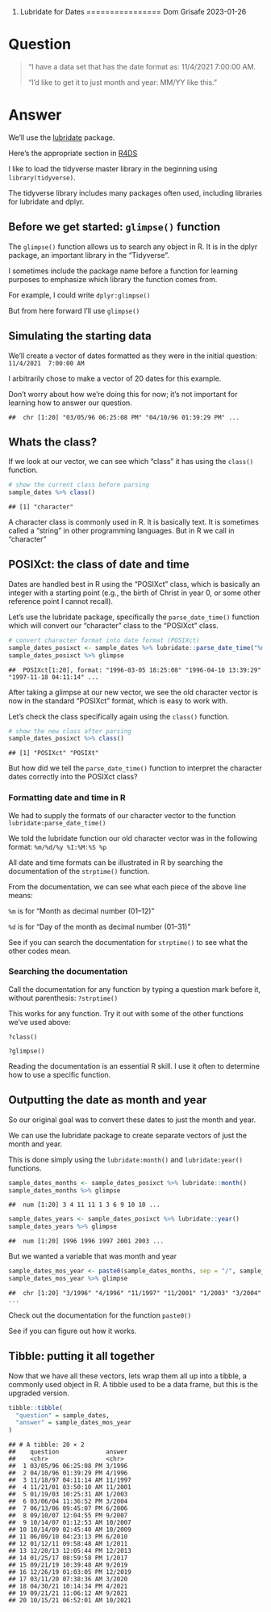1. Lubridate for Dates
================
Dom Grisafe
2023-01-26

# Question

> “I have a data set that has the date format as: 11/4/2021 7:00:00 AM.
>
> “I’d like to get it to just month and year: MM/YY like this.”

# Answer

We’ll use the
[lubridate](https://cran.r-project.org/web/packages/lubridate/index.html)
package.

Here’s the appropriate section in
[R4DS](https://bookdown.org/roy_schumacher/r4ds/dates-and-times.html)

I like to load the tidyverse master library in the beginning using
`library(tidyverse)`.

The tidyverse library includes many packages often used, including
libraries for lubridate and dplyr.

## Before we get started: `glimpse()` function

The `glimpse()` function allows us to search any object in R. It is in
the dplyr package, an important library in the “Tidyverse”.

I sometimes include the package name before a function for learning
purposes to emphasize which library the function comes from.

For example, I could write `dplyr:glimpse()`

But from here forward I’ll use `glimpse()`

## Simulating the starting data

We’ll create a vector of dates formatted as they were in the initial
question: `11/4/2021  7:00:00 AM`

I arbitrarily chose to make a vector of 20 dates for this example.

Don’t worry about how we’re doing this for now; it’s not important for
learning how to answer our question.

    ##  chr [1:20] "03/05/96 06:25:08 PM" "04/10/96 01:39:29 PM" ...

## Whats the class?

If we look at our vector, we can see which “class” it has using the
`class()` function.

``` r
# show the current class before parsing
sample_dates %>% class()
```

    ## [1] "character"

A character class is commonly used in R. It is basically text. It is
sometimes called a “string” in other programming languages. But in R we
call in “character”

## POSIXct: the class of date and time

Dates are handled best in R using the “POSIXct” class, which is
basically an integer with a starting point (e.g., the birth of Christ in
year 0, or some other reference point I cannot recall).

Let’s use the lubridate package, specifically the `parse_date_time()`
function which will convert our “character” class to the “POSIXct”
class.

``` r
# convert character format into date format (POSIXct)
sample_dates_posixct <- sample_dates %>% lubridate::parse_date_time("%m/%d/%y %I:%M:%S %p")
sample_dates_posixct %>% glimpse
```

    ##  POSIXct[1:20], format: "1996-03-05 18:25:08" "1996-04-10 13:39:29" "1997-11-18 04:11:14" ...

After taking a glimpse at our new vector, we see the old character
vector is now in the standard “POSIXct” format, which is easy to work
with.

Let’s check the class specifically again using the `class()` function.

``` r
# show the new class after parsing
sample_dates_posixct %>% class()
```

    ## [1] "POSIXct" "POSIXt"

But how did we tell the `parse_date_time()` function to interpret the
character dates correctly into the POSIXct class?

### Formatting date and time in R

We had to supply the formats of our character vector to the function
`lubridate:parse_date_time()`

We told the lubridate function our old character vector was in the
following format: `%m/%d/%y %I:%M:%S %p`

All date and time formats can be illustrated in R by searching the
documentation of the `strptime()` function.

From the documentation, we can see what each piece of the above line
means:

`%m` is for “Month as decimal number (01–12)”

`%d` is for “Day of the month as decimal number (01–31)”

See if you can search the documentation for `strptime()` to see what the
other codes mean.

### Searching the documentation

Call the documentation for any function by typing a question mark before
it, without parenthesis: `?strptime()`

This works for any function. Try it out with some of the other functions
we’ve used above:

`?class()`

`?glimpse()`

Reading the documentation is an essential R skill. I use it often to
determine how to use a specific function.

## Outputting the date as month and year

So our original goal was to convert these dates to just the month and
year.

We can use the lubridate package to create separate vectors of just the
month and year.

This is done simply using the `lubridate:month()` and `lubridate:year()`
functions.

``` r
sample_dates_months <- sample_dates_posixct %>% lubridate::month()
sample_dates_months %>% glimpse
```

    ##  num [1:20] 3 4 11 11 1 3 6 9 10 10 ...

``` r
sample_dates_years <- sample_dates_posixct %>% lubridate::year()
sample_dates_years %>% glimpse
```

    ##  num [1:20] 1996 1996 1997 2001 2003 ...

But we wanted a variable that was month and year

``` r
sample_dates_mos_year <- paste0(sample_dates_months, sep = "/", sample_dates_years)
sample_dates_mos_year %>% glimpse
```

    ##  chr [1:20] "3/1996" "4/1996" "11/1997" "11/2001" "1/2003" "3/2004" ...

Check out the documentation for the function `paste0()`

See if you can figure out how it works.

## Tibble: putting it all together

Now that we have all these vectors, lets wrap them all up into a tibble,
a commonly used object in R. A tibble used to be a data frame, but this
is the upgraded version.

``` r
tibble::tibble(
  "question" = sample_dates,
  "answer" = sample_dates_mos_year
)
```

    ## # A tibble: 20 × 2
    ##    question             answer 
    ##    <chr>                <chr>  
    ##  1 03/05/96 06:25:08 PM 3/1996 
    ##  2 04/10/96 01:39:29 PM 4/1996 
    ##  3 11/18/97 04:11:14 AM 11/1997
    ##  4 11/21/01 03:50:10 AM 11/2001
    ##  5 01/19/03 10:25:31 AM 1/2003 
    ##  6 03/06/04 11:36:52 PM 3/2004 
    ##  7 06/13/06 09:45:07 PM 6/2006 
    ##  8 09/10/07 12:04:55 PM 9/2007 
    ##  9 10/14/07 01:12:53 AM 10/2007
    ## 10 10/14/09 02:45:40 AM 10/2009
    ## 11 06/09/10 04:23:13 PM 6/2010 
    ## 12 01/12/11 09:58:48 AM 1/2011 
    ## 13 12/20/13 12:05:44 PM 12/2013
    ## 14 01/25/17 08:59:58 PM 1/2017 
    ## 15 09/21/19 10:39:48 AM 9/2019 
    ## 16 12/26/19 01:03:05 PM 12/2019
    ## 17 03/11/20 07:38:36 AM 3/2020 
    ## 18 04/30/21 10:14:34 PM 4/2021 
    ## 19 09/21/21 11:06:12 AM 9/2021 
    ## 20 10/15/21 06:52:01 AM 10/2021
